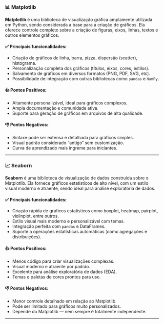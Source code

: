 ### 📊 **Matplotlib**

**Matplotlib** é uma biblioteca de visualização gráfica amplamente utilizada em Python, sendo considerada a base para a criação de gráficos. Ela oferece controle completo sobre a criação de figuras, eixos, linhas, textos e outros elementos gráficos.

#### ✅ Principais funcionalidades:

- Criação de gráficos de linha, barra, pizza, dispersão (scatter), histograma.
- Personalização completa dos gráficos (títulos, eixos, cores, estilos).
- Salvamento de gráficos em diversos formatos (PNG, PDF, SVG, etc).
- Possibilidade de integração com outras bibliotecas como `pandas` e `NumPy`.

#### 👍 Pontos Positivos:

- Altamente personalizável, ideal para gráficos complexos.
- Ampla documentação e comunidade ativa.
- Suporte para geração de gráficos em arquivos de alta qualidade.

#### 👎 Pontos Negativos:

- Sintaxe pode ser extensa e detalhada para gráficos simples.
- Visual padrão considerado “antigo” sem customização.
- Curva de aprendizado mais íngreme para iniciantes.

---

### 📈 **Seaborn**

**Seaborn** é uma biblioteca de visualização de dados construída sobre o Matplotlib. Ela fornece gráficos estatísticos de alto nível, com um estilo visual moderno e atraente, sendo ideal para análise exploratória de dados.

#### ✅ Principais funcionalidades:

- Criação rápida de gráficos estatísticos como boxplot, heatmap, pairplot, violinplot, entre outros.
- Estilo visual mais moderno e personalizável com temas.
- Integração perfeita com `pandas` e DataFrames.
- Suporte a operações estatísticas automáticas (como agregações e distribuições).

#### 👍 Pontos Positivos:

- Menos código para criar visualizações complexas.
- Visual moderno e atraente por padrão.
- Excelente para análise exploratória de dados (EDA).
- Temas e paletas de cores prontos para uso.

#### 👎 Pontos Negativos:

- Menor controle detalhado em relação ao Matplotlib.
- Pode ser limitado para gráficos muito personalizados.
- Depende do Matplotlib — nem sempre é totalmente independente.

---
